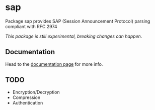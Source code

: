 # sap

Package sap provides SAP (Session Announcement Protocol) parsing compliant with RFC 2974

_This package is still experimental, breaking changes can happen._

## Documentation

Head to the [documentation page](https://pkg.go.dev/github.com/openaudiocollective/sap) for more info.

## TODO

- Encryption/Decryption
- Compression
- Authentication
